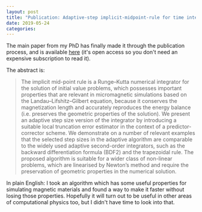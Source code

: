 ```yaml
---
layout: post
title: "Publication: Adaptive-step implicit-midpoint-rule for time integration"
date: 2019-05-24
categories:
---
```


The main paper from my PhD has finally made it through the publication
process, and is available
[here](https://link.springer.com/article/10.1007/s10915-019-00965-8)
(it's open access so you don't need an expensive subscription to read
it).

The abstract is:

> The implicit mid-point rule is a Runge–Kutta numerical integrator for
> the solution of initial value problems, which possesses important
> properties that are relevant in micromagnetic simulations based on the
> Landau–Lifshitz–Gilbert equation, because it conserves the
> magnetization length and accurately reproduces the energy balance
> (i.e. preserves the geometric properties of the solution). We present
> an adaptive step size version of the integrator by introducing a
> suitable local truncation error estimator in the context of a
> predictor-corrector scheme. We demonstrate on a number of relevant
> examples that the selected step sizes in the adaptive algorithm are
> comparable to the widely used adaptive second-order integrators, such
> as the backward differentiation formula (BDF2) and the trapezoidal
> rule. The proposed algorithm is suitable for a wider class of
> non-linear problems, which are linearised by Newton’s method and
> require the preservation of geometric properties in the numerical
> solution.


In plain English: I took an algorithm which has some useful properties
for simulating magnetic materials and found a way to make it faster
without losing those properties. Hopefully it will turn out to be
useful in other areas of computational physics too, but I didn't have
time to look into that.
